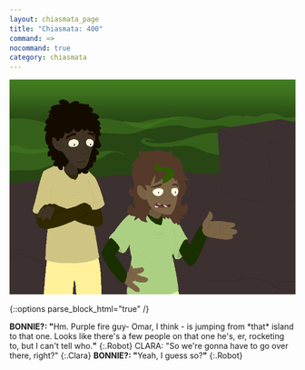 ```yaml
---
layout: chiasmata_page
title: "Chiasmata: 400"
command: ≃>
nocommand: true
category: chiasmata
---
```


![400](/chiasmata/images/narrative/398.png)

{::options parse_block_html="true" /}
<div class="dialogue">
<b>BONNIE?: "</b><span class="Bonnie">Hm. Purple fire guy- Omar, I think - is jumping from *that* island to that one. Looks like there's a few people on that one he's, er, rocketing to, but I can't tell who.</span><b>"</b> 
{:.Robot}
CLARA: "So we're gonna have to go over there, right?" 
{:.Clara}
<b>BONNIE?: "</b><span class="Bonnie">Yeah, I guess so?</span><b>"</b> 
{:.Robot}
</div>